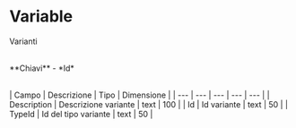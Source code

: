 # Variable

Varianti

<br>
**Chiavi**
- *Id*
<br><br>

| Campo | Descrizione | Tipo | Dimensione | 
| --- | --- | --- | --- | --- |
| Description | Descrizione variante | text | 100 |
| Id | Id variante | text | 50 |
| TypeId | Id del tipo variante | text | 50 |

